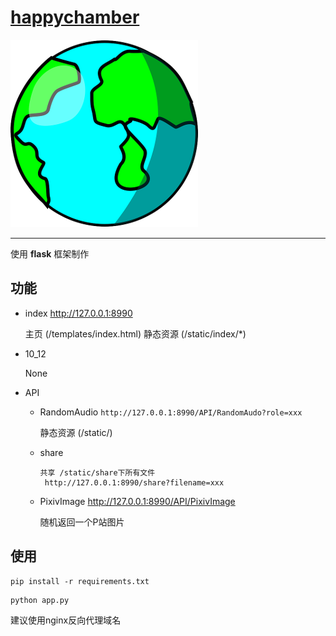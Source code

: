 # [happychamber](https://happychamber.xyz)

![happychamber.ico](/static/index/images/favicon.ico)

___

使用 **flask** 框架制作

## 功能

- index http://127.0.0.1:8990

    主页 (/templates/index.html) 静态资源 (/static/index/*)

- 10_12

  None

- API

  - RandomAudio
    ```http://127.0.0.1:8990/API/RandomAudo?role=xxx```
    
    静态资源 (/static/)
  
  - share
  
    ```
    共享 /static/share下所有文件
     http://127.0.0.1:8990/share?filename=xxx
    ```
  
  - PixivImage http://127.0.0.1:8990/API/PixivImage
    
    随机返回一个P站图片

## 使用

```
pip install -r requirements.txt
```

```
python app.py
```

建议使用nginx反向代理域名
